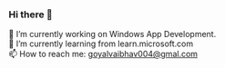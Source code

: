 ### Hi there 👋

🔭 I’m currently working on Windows App Development.</br>
🌱 I’m currently learning from learn.microsoft.com</br>
📫 How to reach me: goyalvaibhav004@gmal.com</br>

<!--
**vaibhaviot/vaibhaviot** is a ✨ _special_ ✨ repository because its `README.md` (this file) appears on your GitHub profile.

Here are some ideas to get you started:

- 🔭 I’m currently working on ...
- 🌱 I’m currently learning ...
- 👯 I’m looking to collaborate on ...
- 🤔 I’m looking for help with ...
- 💬 Ask me about ...
- 📫 How to reach me: ...
- 😄 Pronouns: ...
- ⚡ Fun fact: ...
-->
